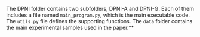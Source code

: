 The DPNI folder contains two subfolders, DPNI-A and DPNI-G. Each of them includes a file named `main_program.py`, which is the main executable code. The `utils.py` file defines the supporting functions. The `data` folder contains the main experimental samples used in the paper.**
